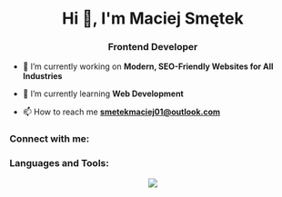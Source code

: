 <h1 align="center">Hi 👋, I'm Maciej Smętek</h1>
<h3 align="center">Frontend Developer</h3>

- 🔭 I’m currently working on **Modern, SEO-Friendly Websites for All Industries**

- 🌱 I’m currently learning **Web Development**

- 📫 How to reach me **smetekmaciej01@outlook.com**

<h3 align="left">Connect with me:</h3>
<p align="left">
</p>

<h3 align="left">Languages and Tools:</h3>
<p align="center">
  <a href="https://skillicons.dev">
    <img src="https://skillicons.dev/icons?i=js,html,css,tailwind,react,ts,git,mysql,figma" />
  </a>
</p>
